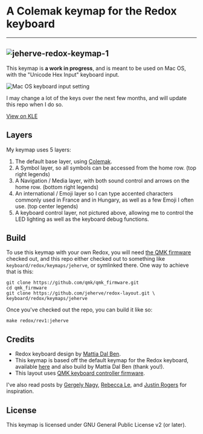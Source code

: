 # A Colemak keymap for the Redox keyboard

----
![jeherve-redox-keymap-1](https://user-images.githubusercontent.com/426388/43962354-c4edd804-9cb7-11e8-887a-5b5e9582f688.jpg)
----

This keymap is **a work in progress**, and is meant to be used on Mac OS, with the "Unicode Hex Input" keyboard input.

![Mac OS keyboard input setting](https://user-images.githubusercontent.com/426388/43962498-1ee9e3fc-9cb8-11e8-88e3-dbb068ec5c67.png)

I may change a lot of the keys over the next few months, and will update this repo when I do so.

[View on KLE](http://www.keyboard-layout-editor.com/#/gists/3d5368842d87a8462c8f95d4382c4a19)

## Layers

My keymap uses 5 layers:

1. The default base layer, using [Colemak](https://colemak.com/).
2. A Symbol layer, so all symbols can be accessed from the home row. (top right legends)
3. A Navigation / Media layer, with both sound control and arrows on the home row. (bottom right legends)
4. An international / Emoji layer so I can type accented characters commonly used in France and in Hungary, as well as a few Emoji I often use. (top center legends)
5. A keyboard control layer, not pictured above, allowing me to control the LED lighting as well as the keyboard debug functions.

## Build

To use this keymap with your own Redox, you will need [the QMK firmware](https://github.com/qmk/qmk_firmware) checked out, and this repo either checked out to something like `keyboard/redox/keymaps/jeherve`, or symlinked there. One way to achieve that is this:

```
git clone https://github.com/qmk/qmk_firmware.git
cd qmk_firmware
git clone https://github.com/jeherve/redox-layout.git \ keyboard/redox/keymaps/jeherve
```

Once you've checked out the repo, you can build it like so:
```
make redox/rev1:jeherve
```

## Credits

- Redox keyboard design by [Mattia Dal Ben](https://github.com/mattdibi/redox-keyboard).
- This keymap is based off the default keymap for the Redox keyboard, available [here](https://github.com/qmk/qmk_firmware/tree/master/keyboards/redox) and also build by Mattia Dal Ben (thank you!).
- This layout uses [QMK keyboard controller firmware](https://github.com/qmk/qmk_firmware/).

I've also read posts by [Gergely Nagy](https://asylum.madhouse-project.org/blog/2016/10/15/multi-purpose-keys/), [Rebecca Le](https://sevenseacat.net/posts/2018/unicode-in-qmk-on-osx/), and [Justin Rogers](https://implementsblog.com/2016/10/16/my-ergodox-ezs-custom-layout/#comments) for inspiration.

## License

This keymap is licensed under GNU General Public License v2 (or later).
